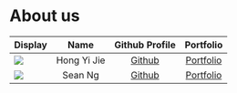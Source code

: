 # About us


Display |    Name     | Github Profile | Portfolio 
--------|:-----------:|:--------------:|:---------:
![](https://via.placeholder.com/100.png?text=Photo) | Hong Yi Jie | [Github](https://github.com/hongyijie06) | [Portfolio](docs/team/hongyijie06.md)
![](https://via.placeholder.com/100.png?text=Photo) | Sean Ng  | [Github](https://github.com/) | [Portfolio](docs/team/johndoe.md)

